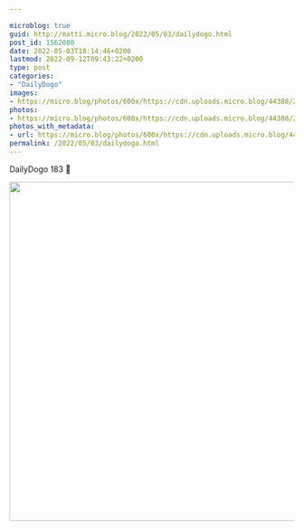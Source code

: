 ```yaml
---

microblog: true
guid: http://matti.micro.blog/2022/05/03/dailydogo.html
post_id: 1562080
date: 2022-05-03T18:14:46+0200
lastmod: 2022-09-12T09:43:22+0200
type: post
categories:
- "DailyDogo"
images:
- https://micro.blog/photos/600x/https://cdn.uploads.micro.blog/44388/2022/5b359d3d04.jpg
photos:
- https://micro.blog/photos/600x/https://cdn.uploads.micro.blog/44388/2022/5b359d3d04.jpg
photos_with_metadata:
- url: https://micro.blog/photos/600x/https://cdn.uploads.micro.blog/44388/2022/5b359d3d04.jpg
permalink: /2022/05/03/dailydogo.html
---
```

DailyDogo 183 🐶

<img src="https://micro.blog/photos/600x/https://blog.martin-haehnel.de/uploads/2022/5b359d3d04.jpg" width="600" height="600" alt="" />
